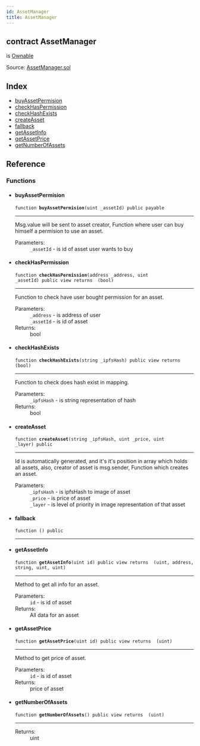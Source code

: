 ```yaml
---
id: AssetManager
title: AssetManager
---
```


<div class="contract-doc"><div class="contract"><h2 class="contract-header"><span class="contract-kind">contract</span> AssetManager</h2><p class="base-contracts"><span>is</span> <a href="Utils_Ownable.html">Ownable</a></p><div class="source">Source: <a href="git+https://github.com/DecenterApps/DigitalPrint/blob/v1.0.0/contracts/AssetManager.sol" target="_blank">AssetManager.sol</a></div></div><div class="index"><h2>Index</h2><ul><li><a href="AssetManager.html#buyAssetPermision">buyAssetPermision</a></li><li><a href="AssetManager.html#checkHasPermission">checkHasPermission</a></li><li><a href="AssetManager.html#checkHashExists">checkHashExists</a></li><li><a href="AssetManager.html#createAsset">createAsset</a></li><li><a href="AssetManager.html#">fallback</a></li><li><a href="AssetManager.html#getAssetInfo">getAssetInfo</a></li><li><a href="AssetManager.html#getAssetPrice">getAssetPrice</a></li><li><a href="AssetManager.html#getNumberOfAssets">getNumberOfAssets</a></li></ul></div><div class="reference"><h2>Reference</h2><div class="functions"><h3>Functions</h3><ul><li><div class="item function"><span id="buyAssetPermision" class="anchor-marker"></span><h4 class="name">buyAssetPermision</h4><div class="body"><code class="signature">function <strong>buyAssetPermision</strong><span>(uint _assetId) </span><span>public </span><span>payable </span></code><hr/><div class="description"><p>Msg.value will be sent to asset creator, Function where user can buy himself a permision to use an asset.</p></div><dl><dt><span class="label-parameters">Parameters:</span></dt><dd><div><code>_assetId</code> - is id of asset user wants to buy</div></dd></dl></div></div></li><li><div class="item function"><span id="checkHasPermission" class="anchor-marker"></span><h4 class="name">checkHasPermission</h4><div class="body"><code class="signature">function <strong>checkHasPermission</strong><span>(address _address, uint _assetId) </span><span>public </span><span>view </span><span>returns  (bool) </span></code><hr/><div class="description"><p>Function to check have user bought permission for an asset.</p></div><dl><dt><span class="label-parameters">Parameters:</span></dt><dd><div><code>_address</code> - is address of user</div><div><code>_assetId</code> - is id of asset</div></dd><dt><span class="label-return">Returns:</span></dt><dd>bool</dd></dl></div></div></li><li><div class="item function"><span id="checkHashExists" class="anchor-marker"></span><h4 class="name">checkHashExists</h4><div class="body"><code class="signature">function <strong>checkHashExists</strong><span>(string _ipfsHash) </span><span>public </span><span>view </span><span>returns  (bool) </span></code><hr/><div class="description"><p>Function to check does hash exist in mapping.</p></div><dl><dt><span class="label-parameters">Parameters:</span></dt><dd><div><code>_ipfsHash</code> - is string representation of hash</div></dd><dt><span class="label-return">Returns:</span></dt><dd>bool</dd></dl></div></div></li><li><div class="item function"><span id="createAsset" class="anchor-marker"></span><h4 class="name">createAsset</h4><div class="body"><code class="signature">function <strong>createAsset</strong><span>(string _ipfsHash, uint _price, uint _layer) </span><span>public </span></code><hr/><div class="description"><p>Id is automatically generated, and it&#x27;s it&#x27;s position in array which holds all assets, also, creator of asset is msg.sender, Function which creates an asset.</p></div><dl><dt><span class="label-parameters">Parameters:</span></dt><dd><div><code>_ipfsHash</code> - is ipfsHash to image of asset</div><div><code>_price</code> - is price of asset</div><div><code>_layer</code> - is level of priority in image representation of that asset</div></dd></dl></div></div></li><li><div class="item function"><span id="fallback" class="anchor-marker"></span><h4 class="name">fallback</h4><div class="body"><code class="signature">function <strong></strong><span>() </span><span>public </span></code><hr/></div></div></li><li><div class="item function"><span id="getAssetInfo" class="anchor-marker"></span><h4 class="name">getAssetInfo</h4><div class="body"><code class="signature">function <strong>getAssetInfo</strong><span>(uint id) </span><span>public </span><span>view </span><span>returns  (uint, address, string, uint, uint) </span></code><hr/><div class="description"><p>Method to get all info for an asset.</p></div><dl><dt><span class="label-parameters">Parameters:</span></dt><dd><div><code>id</code> - is id of asset</div></dd><dt><span class="label-return">Returns:</span></dt><dd>All data for an asset</dd></dl></div></div></li><li><div class="item function"><span id="getAssetPrice" class="anchor-marker"></span><h4 class="name">getAssetPrice</h4><div class="body"><code class="signature">function <strong>getAssetPrice</strong><span>(uint id) </span><span>public </span><span>view </span><span>returns  (uint) </span></code><hr/><div class="description"><p>Method to get price of asset.</p></div><dl><dt><span class="label-parameters">Parameters:</span></dt><dd><div><code>id</code> - is id of asset</div></dd><dt><span class="label-return">Returns:</span></dt><dd>price of asset</dd></dl></div></div></li><li><div class="item function"><span id="getNumberOfAssets" class="anchor-marker"></span><h4 class="name">getNumberOfAssets</h4><div class="body"><code class="signature">function <strong>getNumberOfAssets</strong><span>() </span><span>public </span><span>view </span><span>returns  (uint) </span></code><hr/><dl><dt><span class="label-return">Returns:</span></dt><dd>uint</dd></dl></div></div></li></ul></div></div></div>

